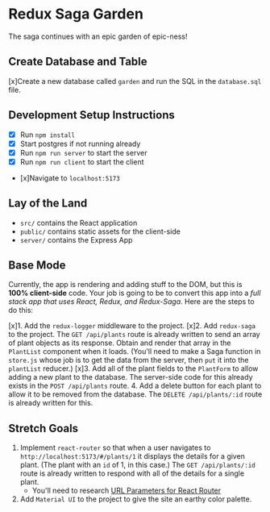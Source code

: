 # Redux Saga Garden

The saga continues with an epic garden of epic-ness!

## Create Database and Table

[x]Create a new database called `garden` and run the SQL in the `database.sql` file.

## Development Setup Instructions

* [x] Run `npm install`
* [x] Start postgres if not running already
* [x] Run `npm run server` to start the server
* [x] Run `npm run client` to start the client
* [x]Navigate to `localhost:5173`

## Lay of the Land

* `src/` contains the React application
* `public/` contains static assets for the client-side
* `server/` contains the Express App

## Base Mode

Currently, the app is rendering and adding stuff to the DOM, but this is **100% client-side** code. Your job is going to be to convert this app into a *full stack app that uses React, Redux, and Redux-Saga*. Here are the steps to do this:

[x]1. Add the `redux-logger` middleware to the project.
[x]2. Add `redux-saga` to the project. The `GET /api/plants` route is already written to send an array of plant objects as its response. Obtain and render that array in the `PlantList` component when it loads. (You'll need to make a Saga function in `store.js` whose job is to get the data from the server, then `put` it into the `plantList` reducer.)
[x]3. Add all of the plant fields to the `PlantForm` to allow adding a new plant to the database. The server-side code for this already exists in the `POST /api/plants` route.
4. Add a delete button for each plant to allow it to be removed from the database. The `DELETE /api/plants/:id` route is already written for this.

## Stretch Goals

1. Implement `react-router` so that when a user navigates to `http://localhost:5173/#/plants/1` it displays the details for a given plant. (The plant with an `id` of 1, in this case.) The `GET /api/plants/:id` route is already written to respond with all of the details for a single plant. 
    * You'll need to research [URL Parameters for React Router](https://v5.reactrouter.com/web/example/url-params)
2. Add `Material UI` to the project to give the site an earthy color palette.
